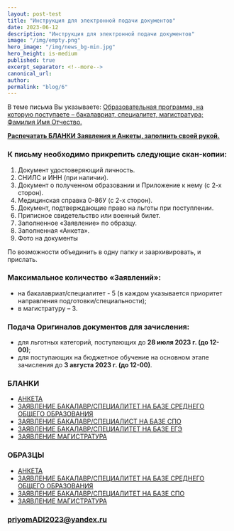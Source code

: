 ```yaml
---
layout: post-test
title: "Инструкция для электронной подачи документов"
date: 2023-06-12
description: "Инструкция для электронной подачи документов"
image: "/img/empty.png"
hero_image: "/img/news_bg-min.jpg"
hero_height: is-medium
published: true
excerpt_separator: <!--more-->
canonical_url:
author:
permalink: "blog/6"
---
```


В теме письма Вы указываете: <u>Образовательная программа, <!--more--> на которую поступаете – бакалавриат, специалитет, магистратура; Фамилия Имя Отчество.</u>

**<u>Распечатать БЛАНКИ Заявления и Анкеты, заполнить своей рукой.</u>**

### К письму необходимо прикрепить следующие скан-копии:

1. Документ удостоверяющий личность.
1. СНИЛС и ИНН (при наличии).
1. Документ о полученном образовании и Приложение к нему (с 2-х сторон).
1. Медицинская справка 0-86У (с 2-х сторон).
1. Документ, подтверждающие право на льготы при поступлении.
1. Приписное свидетельство или военный билет.
1. Заполненное «Заявление» по образцу.
1. Заполненная «Анкета».
1. Фото на документы

По возможности объединить в одну папку и заархивировать, и прислать.

### Максимальное количество «Заявлений»:

- на бакалавриат/специалитет - 5 (в каждом указывается приоритет направления подготовки/специальности);
- в магистратуру – 3.

### Подача Оригиналов документов для зачисления:

- для льготных категорий, поступающих до **28 июля 2023 г. (до 12-00)**;
- для поступающих на бюджетное обучение на основном этапе зачисления до **3 августа 2023 г. (до 12-00)**.

### БЛАНКИ

- [<u>АНКЕТА</u>](/doc/2023/abitur/ANKETA_2023_BLANK.pdf)
- [<u>ЗАЯВЛЕНИЕ БАКАЛАВР/СПЕЦИАЛИТЕТ НА БАЗЕ СРЕДНЕГО ОБЩЕГО ОБРАЗОВАНИЯ</u>](/doc/2023/abitur/Zayavlenie_bak_spets_na_baze_srednego_obschego_obrazovania_BLANK.pdf)
- [<u>ЗАЯВЛЕНИЕ БАКАЛАВР/СПЕЦИАЛИСТ НА БАЗЕ СПО</u>](/doc/2023/abitur/Zayavlenie_bak_spets_diplom_SPO_BLANK.pdf)
- [<u>ЗАЯВЛЕНИЕ БАКАЛАВР/СПЕЦИАЛИТЕТ НА БАЗЕ ЕГЭ</u>](/doc/2023/abitur/Zayavlenie_bak_spets_EGE_BLANK.pdf)
- [<u>ЗАЯВЛЕНИЕ МАГИСТРАТУРА</u>](/doc/2023/abitur/Zayavlenie_Magistratura_BLANK.pdf)


### ОБРАЗЦЫ

- [<u>АНКЕТА</u>](/doc/2023/abitur/ANKETA_2023_obrazetsdocx.pdf)
- [<u>ЗАЯВЛЕНИЕ БАКАЛАВР/СПЕЦИАЛИТЕТ НА БАЗЕ СРЕДНЕГО ОБЩЕГО ОБРАЗОВАНИЯ </u>](/doc/2023/abitur/Zayavlenie_bakalavr_spetsialitet__attestat_Obrazets.pdf)
- [<u>ЗАЯВЛЕНИЕ БАКАЛАВР/СПЕЦИАЛИТЕТ НА БАЗЕ СПО</u>](/doc/2023/abitur/Zayavlenie_bakalavr_spetsialist_diplom_SPO_Obrazets.pdf)
- [<u>ЗАЯВЛЕНИЕ МАГИСТРАТУРА</u>](/doc/2023/abitur/Zayavlenie_Magistratura_Obrazets.pdf)


### **<u>priyomADI2023@yandex.ru</u>**